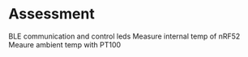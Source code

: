 # Assessment

BLE communication and control leds
Measure internal temp of nRF52
Meaure ambient temp with PT100
